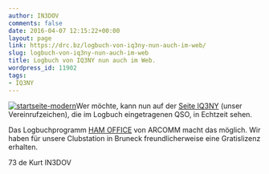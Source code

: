 ```yaml
---
author: IN3DOV
comments: false
date: 2016-04-07 12:15:22+00:00
layout: page
link: https://drc.bz/logbuch-von-iq3ny-nun-auch-im-web/
slug: logbuch-von-iq3ny-nun-auch-im-web
title: Logbuch von IQ3NY nun auch im Web.
wordpress_id: 11902
tags:
- IQ3NY
---
```


[![startseite-modern](https://drc.bz/wp-content/uploads/2016/04/startseite-modern-300x169.png)](https://drc.bz/wp-content/uploads/2016/04/startseite-modern.png)Wer möchte, kann nun auf der [Seite IQ3NY](https://drc.bz/drc-intern/iq3ny/) (unser Vereinrufzeichen), die im Logbuch eingetragenen QSO, in Echtzeit sehen.

Das Logbuchprogramm [HAM OFFICE](http://www.hamoffice.de/) von ARCOMM macht das möglich. Wir haben für unsere Clubstation in Bruneck freundlicherweise eine Gratislizenz erhalten.

73 de Kurt IN3DOV




